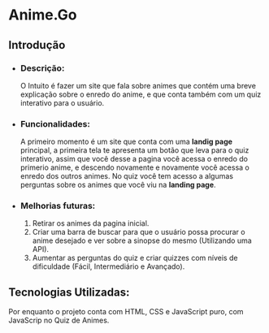 # Anime.Go #

## Introdução
* ### Descrição:
  O Intuito é fazer um site que fala sobre animes que contém uma breve explicação sobre o enredo do anime, e que   conta também com um quiz interativo para o usuário. 

* ### Funcionalidades:
  A primeiro momento é um site que conta com uma **landig page** principal, a primeira tela te apresenta um        botão que leva para o quiz interativo, assim que você desse a pagina você acessa o enredo do primerio anime, e   descendo novamente e novamente você acessa o enredo dos outros animes. No quiz você tem acesso a algumas         perguntas sobre os animes que você viu na **landing page**.

* ### Melhorias futuras:
  1. Retirar os animes da pagina inicial.
  2. Criar uma barra de buscar para que o usuário possa procurar o anime desejado e ver sobre a sinopse do mesmo   (Utilizando uma API).
  3. Aumentar as perguntas do quiz e criar quizzes com níveis de dificuldade (Fácil, Intermediário e Avançado).

## Tecnologias Utilizadas:
  Por enquanto o projeto conta com HTML, CSS e JavaScript puro, com JavaScrip no Quiz de Animes. 

  
